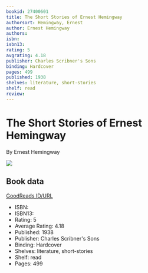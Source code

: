 ```yaml
---
bookid: 27400601
title: The Short Stories of Ernest Hemingway
authorsort: Hemingway, Ernest
author: Ernest Hemingway
authors: 
isbn: 
isbn13: 
rating: 5
avgrating: 4.18
publisher: Charles Scribner's Sons
binding: Hardcover
pages: 499
published: 1938
shelves: literature, short-stories
shelf: read
review: 
---
```


# The Short Stories of Ernest Hemingway

By Ernest Hemingway

![](https://i.gr-assets.com/images/S/compressed.photo.goodreads.com/books/1446311614l/27400601._SX318_.jpg)

## Book data

[GoodReads ID/URL](https://www.goodreads.com/book/show/27400601)

- ISBN: 
- ISBN13: 
- Rating: 5
- Average Rating: 4.18
- Published: 1938
- Publisher: Charles Scribner's Sons
- Binding: Hardcover
- Shelves: literature, short-stories
- Shelf: read
- Pages: 499

